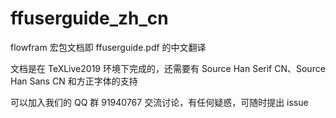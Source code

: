 # ffuserguide_zh_cn
flowfram 宏包文档即 ffuserguide.pdf 的中文翻译

文档是在 TeXLive2019 环境下完成的，还需要有 Source Han Serif CN、Source Han Sans CN 和方正字体的支持

可以加入我们的 QQ 群 91940767 交流讨论，有任何疑惑，可随时提出 issue

